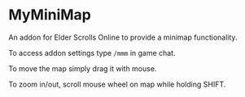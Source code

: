 # MyMiniMap
An addon for Elder Scrolls Online to provide a minimap functionality.

To access addon settings type `/mmm` in game chat.

To move the map simply drag it with mouse.

To zoom in/out, scroll mouse wheel on map while holding SHIFT.
